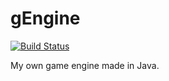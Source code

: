 # gEngine
[![Build Status](https://travis-ci.org/Timic3/gEngine.svg?branch=master)](https://travis-ci.org/Timic3/gEngine)

My own game engine made in Java.
